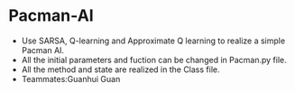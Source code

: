 # Pacman-AI
- Use SARSA, Q-learning and Approximate Q learning to realize a simple Pacman AI.
- All the initial parameters and fuction can be changed in Pacman.py file.
- All the method and state are realized in the Class file.
- Teammates:Guanhui Guan
